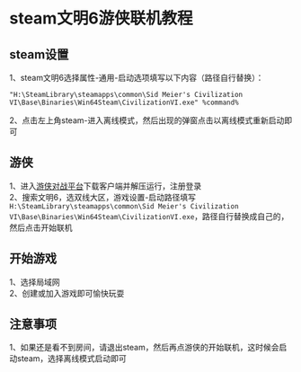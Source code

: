 # steam文明6游侠联机教程
## steam设置
1、steam文明6选择属性-通用-启动选项填写以下内容（路径自行替换）：
```
"H:\SteamLibrary\steamapps\common\Sid Meier's Civilization VI\Base\Binaries\Win64Steam\CivilizationVI.exe" %command%
```
2、点击左上角steam-进入离线模式，然后出现的弹窗点击以离线模式重新启动即可

## 游侠
1、进入[游侠对战平台](https://pk.ali213.net/)下载客户端并解压运行，注册登录   
2、搜索文明6，选双线大区，游戏设置-启动路径填写`H:\SteamLibrary\steamapps\common\Sid Meier's Civilization VI\Base\Binaries\Win64Steam\CivilizationVI.exe`，路径自行替换成自己的，然后点击开始联机

## 开始游戏
1、选择局域网   
2、创建或加入游戏即可愉快玩耍

## 注意事项
1、如果还是看不到房间，请退出steam，然后再点游侠的开始联机，这时候会启动steam，选择离线模式启动即可